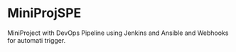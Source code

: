 # MiniProjSPE
MiniProject with DevOps Pipeline using Jenkins and Ansible and Webhooks for automati trigger.
